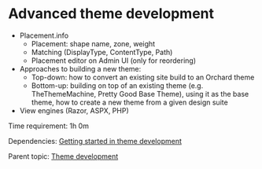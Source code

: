 # Advanced theme development



- Placement.info
	- Placement: shape name, zone, weight
	- Matching (DisplayType, ContentType, Path)
	- Placement editor on Admin UI (only for reordering)
- Approaches to building a new theme:
	- Top-down: how to convert an existing site build to an Orchard theme
	- Bottom-up: building on top of an existing theme (e.g. TheThemeMachine, Pretty Good Base Theme), using it as the base theme, how to create a new theme from a given design suite
- View engines (Razor, ASPX, PHP)

Time requirement: 1h 0m

Dependencies: [Getting started in theme development](GettingStartedInThemeDevelopment)

Parent topic: [Theme development](./)